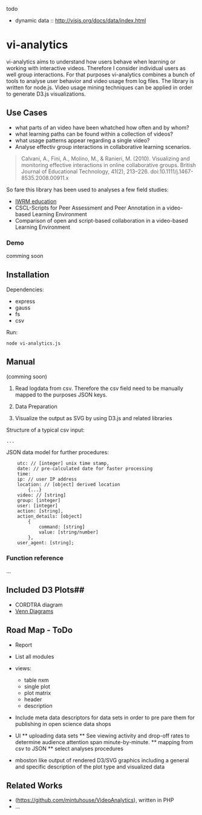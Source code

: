 
todo
- dynamic data :: http://visjs.org/docs/data/index.html



# vi-analytics #

vi-analytics aims to understand how users behave when learning or working with interactive videos. Therefore I consider individual users as well group interactions. 
For that purposes vi-analytics combines a bunch of tools to analyse user behavior and video usage from log files. The library is written for node.js. 
Video usage mining techniques can be applied in order to generate D3.js visualizations. 


## Use Cases ##

- what parts of an video have been whatched how often and by whom?
- what learning paths can be found within a collection of videos?
- what usage patterns appear regarding a single video?
- Analyse effectiv group interactions in collaborative learning scenarios.
> Calvani, A., Fini, A., Molino, M., & Ranieri, M. (2010). Visualizing and monitoring effective interactions in online collaborative groups. British Journal of Educational Technology, 41(2), 213–226. doi:10.1111/j.1467-8535.2008.00911.x

So fare this library has been used to analyses a few field studies:
- [IWRM education](http://www.iwrm-education.de/)
- CSCL-Scripts for Peer Assessment and Peer Annotation in a video-based Learning Environment
- Comparison of open and script-based collaboration in a video-based Learning Environment

### Demo ###
comming soon 

## Installation ##
Dependencies:
- express
- gauss
- fs
- csv

Run:
```
node vi-analytics.js
```
## Manual ##
(comming soon)

1. Read logdata from csv. Therefore the csv field need to be manually mapped to the purposes JSON keys. 

2. Data Preparation 

3. Visualize the output as SVG by using D3.js and related libraries



Structure of a typical csv input:
```
...
```

JSON data model for further procedures:
```
	utc: // [integer] unix time stamp, 
	date: // pre-calculated date for faster processing 
	time: 
	ip: // user IP address 
	location: // [object] derived location   
		{...}
	video: // [string] 
	group: [integer] 
	user: [integer] 
	action: [string], 
	action_details: [object] 
		{
			command: [string] 
			value: [string/number] 
		}, 
	user_agent: [string];
```

### Function reference ###
...


## Included D3 Plots##
- CORDTRA diagram
- [Venn Diagrams](https://github.com/benfred/venn.js)


## Road Map - ToDo ##
* Report
 * List all modules
 * views: 
 	- table nxm
 	- single plot
 	- plot matrix
 	- header
 	- description




* Include meta data descriptors for data sets in order to pre pare them for publishing in open science data shops
* UI 
** uploading data sets 
** See viewing activity and drop-off rates to determine audience attention span minute-by-minute.
** mapping from csv to JSON
** select analyses procedures
* mboston like output of rendered D3/SVG graphics including a general and specific description of the plot type and visualized data


## Related Works ##
* (https://github.com/mintuhouse/VideoAnalytics), written in PHP
* ...
 
